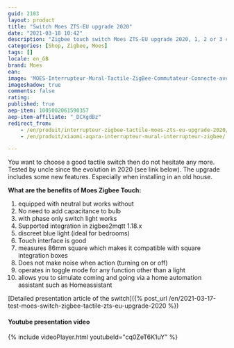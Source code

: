 ```yaml
---
guid: 2103
layout: product 
title: "Switch Moes ZTS-EU upgrade 2020"
date: "2021-03-18 10:42"
description: "Zigbee touch switch Moes ZTS-EU upgrade 2020, 1, 2 or 3 commands"
categories: [Shop, Zigbee, Moes]
tags: []
locale: en_GB
brand: Moes
ean: 
image: 'MOES-Interrupteur-Mural-Tactile-ZigBee-Commutateur-Connecte-avec-ou-Sans-Neutre.jpg'
imageshadow: true
comments: false
rating:  
published: true
aep-item: 1005002061590357
aep-item-affiliate: "_DCXgdBz"
redirect_from: 
    - /en/produit/interrupteur-zigbee-tactile-moes-zts-eu-upgrade-2020/
    - /en/produit/xiaomi-aqara-interrupteur-mural-interrupteur-zigbee/

---
```


You want to choose a good tactile switch then do not hesitate any more. Tested by uncle since the evolution in 2020 (see link below). The upgrade includes some new features. Especially when installing in an old house.

**What are the benefits of Moes Zigbee Touch:**

1. equipped with neutral but works without
2. No need to add capacitance to bulb
3. with phase only switch light works
4. Supported integration in zigbee2mqtt 1.18.x
5. discreet blue light (ideal for bedrooms)
6. Touch interface is good
7. measures 86mm square which makes it compatible with square integration boxes
8. Does not make noise when action (turning on or off)
9. operates in toggle mode for any function other than a light
10. allows you to simulate coming and going via a home automation assistant such as Homeassistant

[Detailed presentation article of the switch]({% post_url /en/2021-03-17-test-moes-switch-zigbee-tactile-zts-eu-upgrade-2020 %})

#### **Youtube presentation video**

{% include videoPlayer.html youtubeId="cq0ZeT6K1uY" %}
